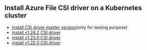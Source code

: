 ## Install Azure File CSI driver on a Kubernetes cluster

 - [install CSI driver master version](./install-csi-driver-master.md)(only for testing purpose)
 - [install v1.24.2 CSI driver](./install-csi-driver-v1.24.2.md)
 - [install v1.23.0 CSI driver](./install-csi-driver-v1.23.0.md)
 - [install v1.22.0 CSI driver](./install-csi-driver-v1.22.0.md)

